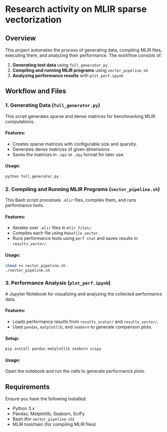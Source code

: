 # Research activity on MLIR sparse vectorization

## Overview
This project automates the process of generating data, compiling MLIR files, executing them, and analyzing their performance. The workflow consists of:

1. **Generating test data** using `full_generator.py`
2. **Compiling and running MLIR programs** using `vector_pipeline.sh`
3. **Analyzing performance results** with `plot_perf.ipynb`

## Workflow and Files

### 1. Generating Data (`full_generator.py`)
This script generates sparse and dense matrices for benchmarking MLIR computations.

#### Features:
- Creates sparse matrices with configurable size and sparsity.
- Generates dense matrices of given dimensions.
- Saves the matrices in `.npz` or `.npy` format for later use.

#### Usage:
```sh
python full_generator.py
```

### 2. Compiling and Running MLIR Programs (`vector_pipeline.sh`)
This Bash script processes `.mlir` files, compiles them, and runs performance tests.

#### Features:
- Iterates over `.mlir` files in `mlir_files/`.
- Compiles each file using `Makefile_vector`.
- Runs performance tests using `perf stat` and saves results in `results_vector/`.

#### Usage:
```sh
chmod +x vector_pipeline.sh
./vector_pipeline.sh
```

### 3. Performance Analysis (`plot_perf.ipynb`)
A Jupyter Notebook for visualizing and analyzing the collected performance data.

#### Features:
- Loads performance results from `results_scalar/` and `results_vector/`.
- Uses `pandas`, `matplotlib`, and `seaborn` to generate comparison plots.

#### Setup:
```sh
pip install pandas matplotlib seaborn scipy
```

#### Usage:
Open the notebook and run the cells to generate performance plots.

## Requirements
Ensure you have the following installed:
- Python 3.x
- Pandas, Matplotlib, Seaborn, SciPy
- Bash (for `vector_pipeline.sh`)
- MLIR toolchain (for compiling MLIR files)


